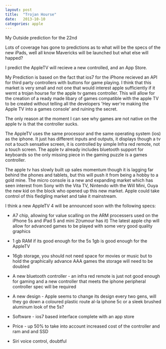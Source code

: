 ```yaml
---
layout: post
title:  "Trojan Hourse"
date:   2013-10-10
categories: apple
---
```


My Outside prediction for the 22nd

Lots of coverage has gone to predictions as to what will be the specs of the new iPads, well all know Mavericks will be launched but what else will happed?

I predict the AppleTV will recieve a new controlled, and an App Store. 

My Prediction is based on the fact that ios7 for the iPhone  recieved an API for third party controllers with buttons for game playing. I think that this market is very small and not one that would interest apple sufficiently if it wernt a trojan hourse for the apple tv games controller. This will allow for the creation of a ready made libary of games compatible with the apple TV to be created without telling all the developers 'Hey wer're making the Apple TV into a games console' and ruining the secret.

The only reason at the moment I can see why games are not native on the apple tv is that the controller sucks.

The AppleTV uses the same processor and the same operating system (ios) as the iphone. It just has different inputs and outputs, it displays though a tv not a touch sensative screen, it is controlled by simple Infra red remote, not a touch screen. The apple tv already includes bluetooth support for keyboards so the only missing piece in the gaming puzzle is a games controller.

The apple tv has slowly built up sales momentum though it is lagging far behind the phones and tablets, but this will push it from being a hobby to a gold mine. The micro console is a new and expanding market which has seen interest from Sony with the Vita TV, Nintendo with the Will Mini, Ouya the new kid on the block who opened up this new market. Apple could take control of this fledgling market and take it mainstream.

I think a new AppleTV 4 will be announced soon with the following specs:

+ A7 chip, allowing for value scalling on the ARM processers used on the iPhone 5s and iPad 5 and mini 2(rumour has it)
The latest apple chp will allow for advanced games to be played with some very good quality graphics

+ 1 gb RAM if its good enough for the 5s 1gb is good enough for the AppleTV

+ 16gb storage, you should not need space for movies or music but to hold the graphically advance AAA games the storage will need to be doubled

+ A new bluetooth controller - an infra red remote is just not good enough for gaming and a new controller that meets the iphone peripheral controller spec will be required

+ A new design - Apple seems to change its design every two gens, will they go down a coloured plastic route al-la iphone 5c or a sleek brushed aluminum look of the 5s?

+ Software - ios7 based interface complete with an app store 

+ Price - up 50% to take into account increased cost of the controller and ram and and SSD 

+ Siri voice control, doubtful


